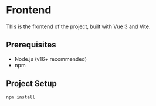 # Frontend

This is the frontend of the project, built with Vue 3 and Vite.

## Prerequisites

- Node.js (v16+ recommended)
- npm

## Project Setup

```bash
npm install